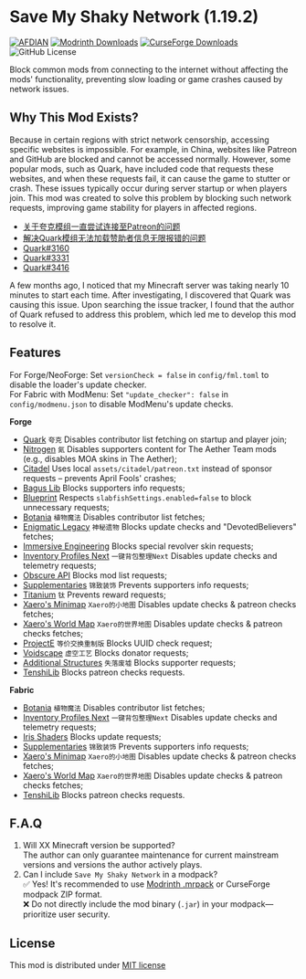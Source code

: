 # Save My Shaky Network (1.19.2)

[![AFDIAN](https://img.shields.io/badge/%E7%88%B1%E5%8F%91%E7%94%B5-Gizmo-%23946ce6)](https://afdian.com/a/gizmo)
[![Modrinth Downloads](https://img.shields.io/modrinth/dt/oXzIQwRj?logo=modrinth&label=Modrinth)](https://modrinth.com/project/oXzIQwRj)
[![CurseForge Downloads](https://img.shields.io/curseforge/dt/1129397?logo=curseforge&label=CurseForge)](https://www.curseforge.com/minecraft/mc-mods/smsn)
![GitHub License](https://img.shields.io/github/license/gizmo-ds/smsn-mod?style=flat&label=License)

Block common mods from connecting to the internet without affecting the mods' functionality, preventing slow loading or
game crashes caused by network issues.

## Why This Mod Exists?

Because in certain regions with strict network censorship, accessing specific websites is impossible. For example, in
China, websites like Patreon and GitHub are blocked and cannot be accessed normally. However, some popular mods, such as
Quark, have included code that requests these websites, and when these requests fail, it can cause the game to stutter
or crash. These issues typically occur during server startup or when players join. This mod was created to solve this
problem by blocking such network requests, improving game stability for players in affected regions.

- [关于夸克模组一直尝试连接至Patreon的问题](https://www.bilibili.com/video/BV14E421u7Kt/)
- [解决Quark模组无法加载赞助者信息无限报错的问题](https://www.bilibili.com/read/cv13814407/)
- [Quark#3160](https://github.com/VazkiiMods/Quark/issues/3160)
- [Quark#3331](https://github.com/VazkiiMods/Quark/issues/3331)
- [Quark#3416](https://github.com/VazkiiMods/Quark/issues/3416)

A few months ago, I noticed that my Minecraft server was taking nearly 10 minutes to start each time. After
investigating, I discovered that Quark was causing this issue. Upon searching the issue tracker, I found that the author
of Quark refused to address this problem, which led me to develop this mod to resolve it.

## Features

For Forge/NeoForge: Set `versionCheck = false` in `config/fml.toml` to disable the loader's update checker.  
For Fabric with ModMenu: Set `"update_checker": false` in `config/modmenu.json` to disable ModMenu's update checks.

**Forge**

- [Quark](https://www.curseforge.com/minecraft/mc-mods/quark "1.19.2-3.4-418") `夸克` Disables contributor list fetching
  on startup and player join;
- [Nitrogen](https://github.com/The-Aether-Team/Nitrogen "1.19.2-1.0.7-forge") `氮` Disables supporters content for The
  Aether Team mods (e.g., disables MOA skins in The Aether);
- [Citadel](https://www.curseforge.com/minecraft/mc-mods/citadel "2.1.4-1.19") Uses local `assets/citadel/patreon.txt`
  instead of sponsor requests – prevents April Fools' crashes;
- [Bagus Lib](https://www.curseforge.com/minecraft/mc-mods/bagus-lib "1.19.2-3.6.0") Blocks supporters info requests;
- [Blueprint](https://www.curseforge.com/minecraft/mc-mods/blueprint "1.19.2-6.2.0") Respects
  `slabfishSettings.enabled=false` to block unnecessary requests;
- [Botania](https://www.curseforge.com/minecraft/mc-mods/botania "1.19.2-440-FORGE") `植物魔法` Disables contributor
  list fetches;
- [Enigmatic Legacy](https://www.curseforge.com/minecraft/mc-mods/enigmatic-legacy "2.26.5") `神秘遗物` Blocks update
  checks and "DevotedBelievers" fetches;
- [Immersive Engineering](https://www.curseforge.com/minecraft/mc-mods/immersive-engineering "1.19.2-9.2.4-170") Blocks
  special revolver skin requests;
- [Inventory Profiles Next](https://www.curseforge.com/minecraft/mc-mods/inventory-profiles-next "forge-1.19.2-1.10.11")
  `一键背包整理Next` Disables update checks and telemetry requests;
- [Obscure API](https://www.curseforge.com/minecraft/mc-mods/obscure-api "15") Blocks mod list requests;
- [Supplementaries](https://www.curseforge.com/minecraft/mc-mods/supplementaries "1.19.2-2.4.20") `锦致装饰` Prevents
  supporters info requests;
- [Titanium](https://www.curseforge.com/minecraft/mc-mods/titanium "3.7.3") `钛` Prevents reward requests;
- [Xaero's Minimap](https://www.curseforge.com/minecraft/mc-mods/xaeros-minimap "24.2.0_Forge_1.19.1") `Xaero的小地图`
  Disables update checks & patreon checks fetches;
- [Xaero's World Map](https://www.curseforge.com/minecraft/mc-mods/xaeros-world-map "1.38.8_Forge_1.19.1") `Xaero的世界地图`
  Disables update checks & patreon checks fetches;
- [ProjectE](https://www.curseforge.com/minecraft/mc-mods/projecte "1.1.0") `等价交换重制版` Blocks UUID check request;
- [Voidscape](https://www.curseforge.com/minecraft/mc-mods/voidscape "0.2.119") `虚空工艺` Blocks donator requests;
- [Additional Structures](https://modrinth.com/mod/additional-structures "4.0.3") `失落废墟` Blocks supporter requests;
- [TenshiLib](https://www.curseforge.com/minecraft/mc-mods/tenshilib "1.6.15") Blocks patreon checks requests.

**Fabric**

- [Botania](https://www.curseforge.com/minecraft/mc-mods/botania-fabric "1.19.2-440-FABRIC") `植物魔法` Disables
  contributor list fetches;
- [Inventory Profiles Next](https://www.curseforge.com/minecraft/mc-mods/inventory-profiles-next "fabric-1.19.2-1.10.11")
  `一键背包整理Next` Disables update checks and telemetry requests;
- [Iris Shaders](https://www.curseforge.com/minecraft/mc-mods/irisshaders "1.6.4+1.19.2") Blocks update requests;
- [Supplementaries](https://www.curseforge.com/minecraft/mc-mods/supplementaries "1.19.2-2.4.20") `锦致装饰` Prevents
  supporters info requests;
- [Xaero's Minimap](https://www.curseforge.com/minecraft/mc-mods/xaeros-minimap "24.2.0_Fabric_1.19.1") `Xaero的小地图`
  Disables update checks & patreon checks fetches;
- [Xaero's World Map](https://www.curseforge.com/minecraft/mc-mods/xaeros-world-map "1.38.8_Fabric_1.19.1") `Xaero的世界地图`
  Disables update checks & patreon checks fetches;
- [TenshiLib](https://www.curseforge.com/minecraft/mc-mods/tenshilib-fabric "1.6.15") Blocks patreon checks requests.

## F.A.Q

1. Will XX Minecraft version be supported?  
   The author can only guarantee maintenance for current mainstream versions and versions the author actively plays.
2. Can I include `Save My Shaky Network` in a modpack?  
   ✅ Yes! It's recommended to
   use [Modrinth .mrpack](https://support.modrinth.com/en/articles/8802351-modrinth-modpack-format-mrpack) or CurseForge
   modpack ZIP format.  
   ❌ Do not directly include the mod binary (`.jar`) in your modpack—prioritize user security.

## License

This mod is distributed under [MIT license](https://github.com/gizmo-ds/smsn-mod/blob/1.19.2/LICENSE)

